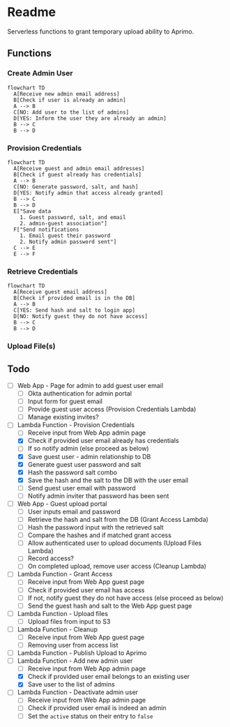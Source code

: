# Readme

Serverless functions to grant temporary upload ability to Aprimo.

## Functions

### Create Admin User

```mermaid
flowchart TD
  A[Receive new admin email address]
  B[Check if user is already an admin]
  A --> B
  C[NO: Add user to the list of admins]
  D[YES: Inform the user they are already an admin]
  B --> C
  B --> D
```

### Provision Credentials

```mermaid
flowchart TD
  A[Receive guest and admin email addresses]
  B[Check if guest already has credentials]
  A --> B
  C[NO: Generate password, salt, and hash]
  D[YES: Notify admin that access already granted]
  B --> C
  B --> D
  E["Save data
    1. Guest password, salt, and email
    2. admin-guest association"]
  F["Send notifications
    1. Email guest their password
    2. Notify admin password sent"]
  C --> E
  E --> F
```

### Retrieve Credentials

```mermaid
flowchart TD
  A[Receive guest email address]
  B[Check if provided email is in the DB]
  A --> B
  C[YES: Send hash and salt to login app]
  D[NO: Notify guest they do not have access]
  B --> C
  B --> D
```

### Upload File(s)

## Todo

- [ ] Web App - Page for admin to add guest user email
  - [ ] Okta authentication for admin portal
  - [ ] Input form for guest email
  - [ ] Provide guest user access (Provision Credentials Lambda)
  - [ ] Manage existing invites?
- [ ] Lambda Function - Provision Credentials
  - [ ] Receive input from Web App admin page
  - [x] Check if provided user email already has credentials
  - [ ] If so notify admin (else proceed as below)
  - [x] Save guest user - admin relationship to DB
  - [x] Generate guest user password and salt
  - [x] Hash the password salt combo
  - [x] Save the hash and the salt to the DB with the user email
  - [ ] Send guest user email with password
  - [ ] Notify admin inviter that password has been sent
- [ ] Web App - Guest upload portal
  - [ ] User inputs email and password
  - [ ] Retrieve the hash and salt from the DB (Grant Access Lambda)
  - [ ] Hash the password input with the retrieved salt
  - [ ] Compare the hashes and if matched grant access
  - [ ] Allow authenticated user to upload documents (Upload Files Lambda)
  - [ ] Record access?
  - [ ] On completed upload, remove user access (Cleanup Lambda)
- [ ] Lambda Function - Grant Access
  - [ ] Receive input from Web App guest page
  - [ ] Check if provided user email has access
  - [ ] If not, notify guest they do not have access (else proceed as below)
  - [ ] Send the guest hash and salt to the Web App guest page
- [ ] Lambda Function - Upload files
  - [ ] Upload files from input to S3
- [ ] Lambda Function - Cleanup
  - [ ] Receive input from Web App guest page
  - [ ] Removing user from access list
- [ ] Lambda Function - Publish Upload to Aprimo
- [ ] Lambda Function - Add new admin user
  - [ ] Receive input from Web App admin page
  - [x] Check if provided user email belongs to an existing user
  - [x] Save user to the list of admins
- [ ] Lambda Function - Deactivate admin user
  - [ ] Receive input from Web App admin page
  - [ ] Check if provided user email is indeed an admin
  - [ ] Set the `active` status on their entry to `false`
